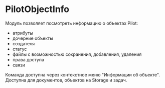 # PilotObjectInfo
Модуль позволяет посмотреть информацию о объектах Pilot:
-  атрибуты
-  дочерние объекты
-  создателя
-  статус
-  файлы с возможностью сохранения, добавления, удаления
-  права доступа
-  связи

Команда доступна через контекстное меню "Информации об объекте". Доступна для документов, объектов на Storage и задач. 
